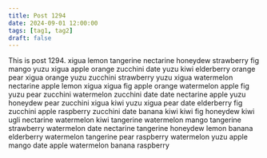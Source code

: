 ```yaml
---
title: Post 1294
date: 2024-09-01 12:00:00
tags: [tag1, tag2]
draft: false
---
```

This is post 1294.
xigua
lemon
tangerine
nectarine
honeydew
strawberry
fig
mango
yuzu
xigua
apple
orange
zucchini
date
yuzu
kiwi
elderberry
orange
pear
xigua
orange
yuzu
zucchini
strawberry
yuzu
xigua
watermelon
nectarine
apple
lemon
xigua
xigua
fig
apple
orange
watermelon
apple
fig
yuzu
pear
zucchini
watermelon
zucchini
date
date
nectarine
apple
yuzu
honeydew
pear
zucchini
xigua
kiwi
yuzu
xigua
pear
date
elderberry
fig
zucchini
apple
raspberry
zucchini
date
banana
kiwi
kiwi
fig
honeydew
kiwi
ugli
nectarine
watermelon
kiwi
tangerine
watermelon
mango
tangerine
strawberry
watermelon
date
nectarine
tangerine
honeydew
lemon
banana
elderberry
watermelon
tangerine
pear
raspberry
watermelon
yuzu
apple
mango
date
apple
watermelon
banana
raspberry
